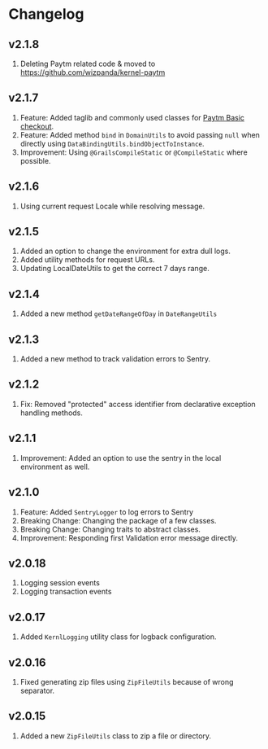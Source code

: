 # Changelog

## v2.1.8

1. Deleting Paytm related code & moved to https://github.com/wizpanda/kernel-paytm

## v2.1.7

1. Feature: Added taglib and commonly used classes for [Paytm Basic checkout](https://developer.paytm.com/docs/v1/payment-gateway/).
2. Feature: Added method `bind` in `DomainUtils` to avoid passing `null` when directly using `DataBindingUtils.bindObjectToInstance`.
3. Improvement: Using `@GrailsCompileStatic` or `@CompileStatic` where possible.

## v2.1.6

1. Using current request Locale while resolving message.

## v2.1.5

1. Added an option to change the environment for extra dull logs.
2. Added utility methods for request URLs.
3. Updating LocalDateUtils to get the correct 7 days range.

## v2.1.4

1. Added a new method `getDateRangeOfDay` in `DateRangeUtils`

## v2.1.3

1. Added a new method to track validation errors to Sentry.

## v2.1.2

1. Fix: Removed "protected" access identifier from declarative exception handling methods.

## v2.1.1

1. Improvement: Added an option to use the sentry in the local environment as well.

## v2.1.0

1. Feature: Added `SentryLogger` to log errors to Sentry
2. Breaking Change: Changing the package of a few classes.
3. Breaking Change: Changing traits to abstract classes.
4. Improvement: Responding first Validation error message directly.

## v2.0.18

1. Logging session events
2. Logging transaction events

## v2.0.17

1. Added `KernlLogging` utility class for logback configuration.

## v2.0.16

1. Fixed generating zip files using `ZipFileUtils` because of wrong separator.

## v2.0.15

1. Added a new `ZipFileUtils` class to zip a file or directory.
